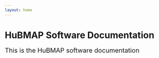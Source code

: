 ```yaml
---
layout: home
---
```


# HuBMAP Software Documentation

<span style="font-size:20px;">This is the HuBMAP software documentation</span>






